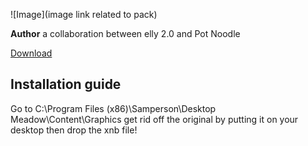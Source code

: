![Image](image link related to pack)

**Author** a collaboration between elly 2.0 and Pot Noodle

 [Download](https://drive.google.com/file/d/1Cz-1-8ozvdY8PM73cOwUZXhotgAgIUdQ/view?usp=sharing)
 
## Installation guide

Go to C:\Program Files (x86)\Samperson\Desktop Meadow\Content\Graphics get rid off the original by putting it on your desktop then drop the xnb file!

